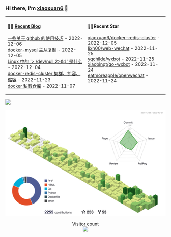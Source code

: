 ### Hi there, I’m [xiaoxuan6](https://xiaoxuan6.github.io/) 👋 

<table width="800px">
<tr>

<td valign="top" width="50%">

#### 🤹‍♀️ <a href="https://xiaoxuan6.github.io/" target="_blank">Recent Blog</a>

<!-- blog starts -->
<a href='https://xiaoxuan6.github.io/posts/f4345d15.html' target='_blank'>一些关于 github 的使用技巧</a> - 2022-12-06<br/>
<a href='https://xiaoxuan6.github.io/posts/68142548.html' target='_blank'>docker-mysql 主从复制</a> - 2022-12-05<br/>
<a href='https://xiaoxuan6.github.io/posts/1098e2cb.html' target='_blank'>Linux 中的 '> /dev/null 2>&1' 是什么</a> - 2022-12-04<br/>
<a href='https://xiaoxuan6.github.io/posts/554db5ac.html' target='_blank'>docker-redis-cluster 集群、扩容、缩容</a> - 2022-11-23<br/>
<a href='https://xiaoxuan6.github.io/posts/9f48367d.html' target='_blank'>docker 私有仓库</a> - 2022-11-07<br/>

<!-- blog ends -->

</td>

<td valign="top" width="50%">

#### 🤹‍♀️Recent Star

<!-- Star starts -->
<a href='https://github.com/xiaoxuan6/docker-redis-cluster' target='_blank'>xiaoxuan6/docker-redis-cluster</a> - 2022-12-05<br/>
<a href='https://github.com/lixh00/web-wechat' target='_blank'>lixh00/web-wechat</a> - 2022-11-25<br/>
<a href='https://github.com/yqchilde/wxbot' target='_blank'>yqchilde/wxbot</a> - 2022-11-25<br/>
<a href='https://github.com/xiaobinqt/go-wxbot' target='_blank'>xiaobinqt/go-wxbot</a> - 2022-11-24<br/>
<a href='https://github.com/eatmoreapple/openwechat' target='_blank'>eatmoreapple/openwechat</a> - 2022-11-24<br/>

<!-- Star ends -->

</td>
</tr>

</table>

![](https://activity-graph.herokuapp.com/graph?username=xiaoxuan6&theme=redical)

<picture>
  <source media="(prefers-color-scheme: dark)" srcset="https://raw.githubusercontent.com/xiaoxuan6/xiaoxuan6/master/profile-3d-contrib/profile-night-green.svg">
  <img alt="Shows an illustrated sun in light color mode and a moon with stars in dark color mode." src="https://raw.githubusercontent.com/xiaoxuan6/xiaoxuan6/master/profile-3d-contrib/profile-green.svg">
</picture>

<p align="center"> 
  Visitor count<br>
  <img src="https://profile-counter.glitch.me/xiaoxuan6/count.svg" />
</p>
